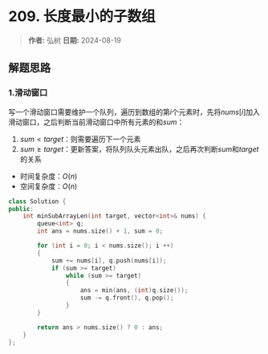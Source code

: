 # 209. 长度最小的子数组

> **作者:** 弘树
> **日期:** 2024-08-19

## 解题思路
### 1.滑动窗口

写一个滑动窗口需要维护一个队列，遍历到数组的第$i$个元素时，先将$nums[i]$加入滑动窗口，之后判断当前滑动窗口中所有元素的和$sum$：

1. $sum < target$：则需要遍历下一个元素
2. $sum \geq target$：更新答案，将队列队头元素出队，之后再次判断$sum$和$target$的关系

- 时间复杂度：$O(n)$
- 空间复杂度：$O(n)$

```C++
class Solution {
public:
    int minSubArrayLen(int target, vector<int>& nums) {
        queue<int> q;
        int ans = nums.size() + 1, sum = 0;

        for (int i = 0; i < nums.size(); i ++)
        {
            sum += nums[i], q.push(nums[i]);
            if (sum >= target)
                while (sum >= target) 
                {
                    ans = min(ans, (int)q.size());
                    sum -= q.front(), q.pop();
                }
        }

        return ans > nums.size() ? 0 : ans;
    }
};
```